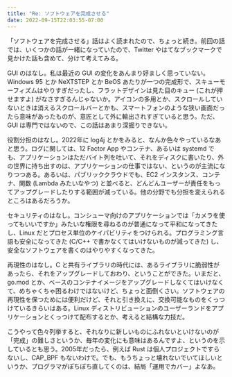 ```yaml
---
title: "Re: ソフトウェアを完成させる"
date: 2022-09-15T22:03:55-07:00
---
```

「ソフトウェアを完成させる」話はよく読まれたので、ちょっと続き。前回の話では、いくつかの話が一緒になっていたので、Twitter やはてなブックマークで見かけた話も含めて、分けて考えてみる。

GUI のはなし。私は最近の GUI の変化をあんまり好ましく思っていない。Windows 95 とか NeXTSTEP とか BeOS あたりが一つの完成形で、スキューモーフィズムはやりすぎだったし、フラットデザインは見た目のキュー (これが押せますよ) がなさすぎるんじゃないか。アイコンの多用とか、スクロールしていないときは消えるスクロールバーとかも、スマートフォンのような狭い画面だったら意味があったものが、意匠として外に輸出されすぎていると思う。ただ、GUI は専門ではないので、この話はあまり深掘りできない。

役割分担のはなし。2022年に log4j とかをみると、なんか色々やっているなあと思う。ログに関しては、12 Factor App やコンテナ、あるいは systemd でも、アプリケーションはただバイト列を吐いて、それをディスクに書いたり、外の世界に持ち出すのは、アプリケーションの仕事ではない、というのが主流になりつつある。あるいは、パブリッククラウドでも、EC2 インスタンス、コンテナ、関数 (Lambda みたいなやつ) と並べると、どんどんユーザーが責任をもってアップグレードしたりする範囲が減っている。他の分野でも分担を変えられるところはあるだろうか。

セキュリティのはなし。コンシューマ向けのアプリケーションでは「カメラを使ってもいいですか」みたいな権限を尋ねるのが普通になって平和になってきたし、Linux だとプロセス単位のケイパビリティをつけられる。プログラミング言語も安全になってきた (C/C++ で書かなくてはいけないものが減ってきた) し、安全なソフトウェアを書くのはやりやすくなってきた。

再現性のはなし。C と共有ライブラリの時代には、あるライブラリに脆弱性があったら、それをアップグレードしておわり、ということができた。いまだと、go.mod とか、ベースのコンテナイメージをアップグレードしなくてはいけなくて、めちゃくちゃ困るわけではないけど、ちょっと面倒くさい。ソフトウェアの再現性を保つためには便利だけど、それと引き換えに、交換可能なものをくっつけているきらいはある。Linux ディストリビューションのユーザーランドをアプリケーションとくっつけて配布するとか、考えると結構な力技だ。

こうやって色々列挙すると、それなりに新しいものにふれないといけないのが「完成」の難しさというか、毎年の変化にも意味はあるんですよ、というのを示しているとも思う。2005年だったら、例えば Rust は個人プロジェクトですらないし、CAP_BPF もないわけで。でも、もうちょっと壊れないでいてほしいというか、プログラマがぽちぽち直してくのは、結局「運用でカバー」よなあ。
